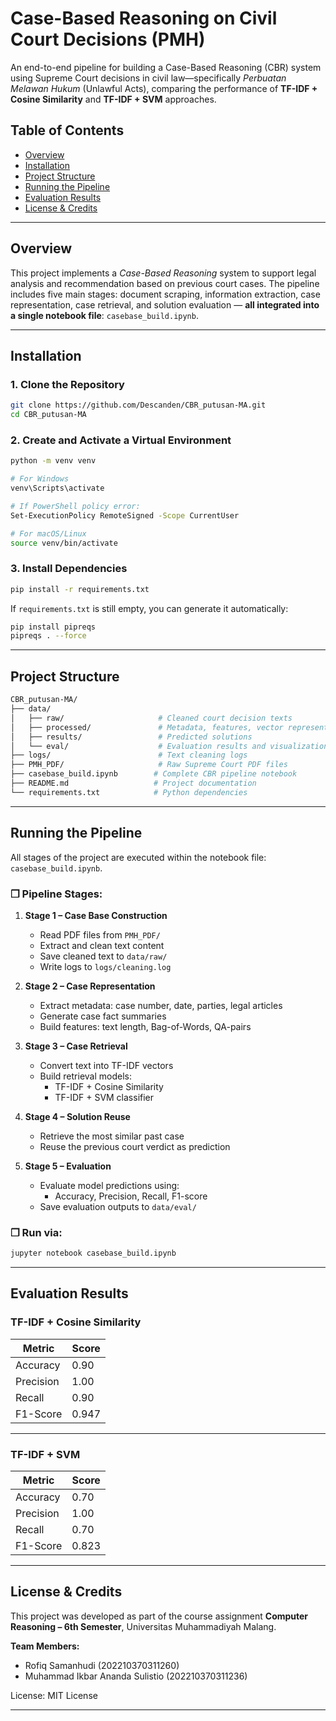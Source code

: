 # Case-Based Reasoning on Civil Court Decisions (PMH)
An end-to-end pipeline for building a Case-Based Reasoning (CBR) system using Supreme Court decisions in civil law—specifically *Perbuatan Melawan Hukum* (Unlawful Acts), comparing the performance of **TF-IDF + Cosine Similarity** and **TF-IDF + SVM** approaches.

## Table of Contents
- [Overview](#overview)
- [Installation](#installation)
- [Project Structure](#project-structure)
- [Running the Pipeline](#running-the-pipeline)
- [Evaluation Results](#evaluation-results)
- [License & Credits](#license--credits)

---

## Overview

This project implements a *Case-Based Reasoning* system to support legal analysis and recommendation based on previous court cases. The pipeline includes five main stages: document scraping, information extraction, case representation, case retrieval, and solution evaluation — **all integrated into a single notebook file**: `casebase_build.ipynb`.

---

## Installation

### 1. Clone the Repository
```bash
git clone https://github.com/Descanden/CBR_putusan-MA.git
cd CBR_putusan-MA
```

### 2. Create and Activate a Virtual Environment
```bash
python -m venv venv

# For Windows
venv\Scripts\activate

# If PowerShell policy error:
Set-ExecutionPolicy RemoteSigned -Scope CurrentUser

# For macOS/Linux
source venv/bin/activate
```

### 3. Install Dependencies
```bash
pip install -r requirements.txt
```

If `requirements.txt` is still empty, you can generate it automatically:
```bash
pip install pipreqs
pipreqs . --force
```

---

## Project Structure

```bash
CBR_putusan-MA/
├── data/
│   ├── raw/                     # Cleaned court decision texts
│   ├── processed/               # Metadata, features, vector representations
│   ├── results/                 # Predicted solutions
│   └── eval/                    # Evaluation results and visualizations
├── logs/                        # Text cleaning logs
├── PMH_PDF/                     # Raw Supreme Court PDF files
├── casebase_build.ipynb        # Complete CBR pipeline notebook
├── README.md                   # Project documentation
└── requirements.txt            # Python dependencies
```

---

## Running the Pipeline

All stages of the project are executed within the notebook file: `casebase_build.ipynb`.

### ❐ Pipeline Stages:
1. **Stage 1 – Case Base Construction**
   - Read PDF files from `PMH_PDF/`
   - Extract and clean text content
   - Save cleaned text to `data/raw/`
   - Write logs to `logs/cleaning.log`

2. **Stage 2 – Case Representation**
   - Extract metadata: case number, date, parties, legal articles
   - Generate case fact summaries
   - Build features: text length, Bag-of-Words, QA-pairs

3. **Stage 3 – Case Retrieval**
   - Convert text into TF-IDF vectors
   - Build retrieval models:
     - TF-IDF + Cosine Similarity
     - TF-IDF + SVM classifier

4. **Stage 4 – Solution Reuse**
   - Retrieve the most similar past case
   - Reuse the previous court verdict as prediction

5. **Stage 5 – Evaluation**
   - Evaluate model predictions using:
     - Accuracy, Precision, Recall, F1-score
   - Save evaluation outputs to `data/eval/`

### ❐ Run via:
```bash
jupyter notebook casebase_build.ipynb
```

---

## Evaluation Results

### TF-IDF + Cosine Similarity

| Metric     | Score |
|------------|-------|
| Accuracy   | 0.90  |
| Precision  | 1.00  |
| Recall     | 0.90  |
| F1-Score   | 0.947 |


---

### TF-IDF + SVM

| Metric     | Score |
|------------|-------|
| Accuracy   | 0.70  |
| Precision  | 1.00  |
| Recall     | 0.70  |
| F1-Score   | 0.823 |


---

## License & Credits

This project was developed as part of the course assignment **Computer Reasoning – 6th Semester**, Universitas Muhammadiyah Malang.

**Team Members:**
- Rofiq Samanhudi (202210370311260)  
- Muhammad Ikbar Ananda Sulistio (202210370311236)

License: MIT License

---
